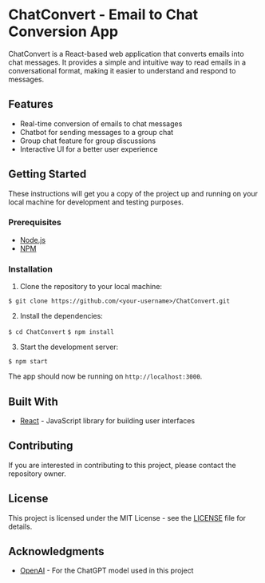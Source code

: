 # ChatConvert - Email to Chat Conversion App

ChatConvert is a React-based web application that converts emails into chat messages. It provides a simple and intuitive way to read emails in a conversational format, making it easier to understand and respond to messages.

## Features

- Real-time conversion of emails to chat messages
- Chatbot for sending messages to a group chat
- Group chat feature for group discussions
- Interactive UI for a better user experience

## Getting Started

These instructions will get you a copy of the project up and running on your local machine for development and testing purposes.

### Prerequisites

- [Node.js](https://nodejs.org/en/download/)
- [NPM](https://www.npmjs.com/get-npm)

### Installation

1. Clone the repository to your local machine:

```$ git clone https://github.com/<your-username>/ChatConvert.git```


2. Install the dependencies:

```$ cd ChatConvert```
```$ npm install```


3. Start the development server:

```$ npm start```


The app should now be running on `http://localhost:3000`.

## Built With

- [React](https://reactjs.org/) - JavaScript library for building user interfaces

## Contributing

If you are interested in contributing to this project, please contact the repository owner.

## License

This project is licensed under the MIT License - see the [LICENSE](LICENSE) file for details.

## Acknowledgments

- [OpenAI](https://openai.com) - For the ChatGPT model used in this project
